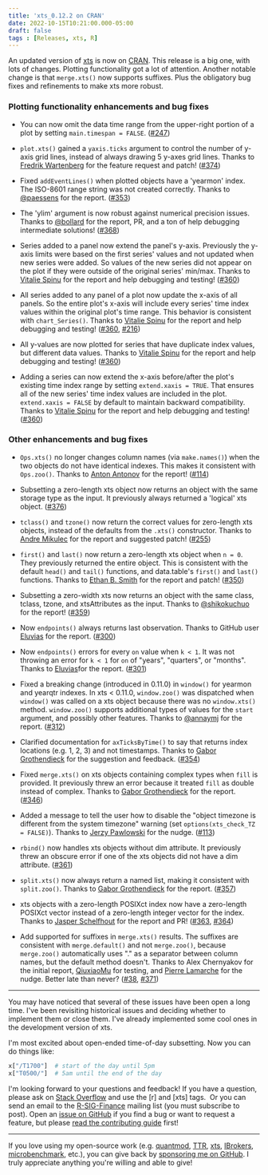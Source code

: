 ```yaml
---
title: 'xts_0.12.2 on CRAN'
date: 2022-10-15T10:21:00.000-05:00
draft: false
tags : [Releases, xts, R]
---
```


An updated version of [xts](http://cran.r-project.org/package=xts) is now on [CRAN](http://cran.r-project.org/). This release is a big one, with lots of changes. Plotting functionality got a lot of attention. Another notable change is that `merge.xts()` now supports suffixes. Plus the obligatory bug fixes and refinements to make xts more robust.

<!--more-->

### Plotting functionality enhancements and bug fixes

* You can now omit the data time range from the upper-right portion of a plot by setting `main.timespan = FALSE`. ([#247](https://github.com/joshuaulrich/xts/issues/247))

* `plot.xts()` gained a `yaxis.ticks` argument to control the number of y-axis grid lines, instead of always drawing 5 y-axes grid lines. Thanks to [Fredrik Wartenberg](https://github.com/FredrikWartenberg) for the feature request and patch! ([#374](https://github.com/joshuaulrich/xts/issues/374))

* Fixed `addEventLines()` when plotted objects have a 'yearmon' index. The ISO-8601 range string was not created correctly. Thanks to [@paessens](https://github.com/paessens) for the report. ([#353](https://github.com/joshuaulrich/xts/issues/353))

* The 'ylim' argument is now robust against numerical precision issues. Thanks to [@bollard](https://github.com/bollard) for the report, PR, and a ton of help debugging intermediate solutions! ([#368](https://github.com/joshuaulrich/xts/issues/368))

* Series added to a panel now extend the panel's y-axis. Previously the y-axis limits were based on the first series' values and not updated when new series were added. So values of the new series did not appear on the plot if they were outside of the original series' min/max. Thanks to [Vitalie Spinu](https://github.com/vspinu) for the report and help debugging and testing! ([#360](https://github.com/joshuaulrich/xts/issues/360))

* All series added to any panel of a plot now update the x-axis of all panels. So the entire plot's x-axis will include every series' time index values within the original plot's time range. This behavior is consistent with `chart_Series()`. Thanks to [Vitalie Spinu](https://github.com/vspinu) for the report and help debugging and testing! ([#360](https://github.com/joshuaulrich/xts/issues/360), [#216](https://github.com/joshuaulrich/xts/issues/216))

* All y-values are now plotted for series that have duplicate index values, but different data values. Thanks to [Vitalie Spinu](https://github.com/vspinu) for the report and help debugging and testing! ([#360](https://github.com/joshuaulrich/xts/issues/360))

* Adding a series can now extend the x-axis before/after the plot's existing time index range by setting `extend.xaxis = TRUE`. That ensures all of the new series' time index values are included in the plot. `extend.xaxis = FALSE` by default to maintain backward compatibility. Thanks to [Vitalie Spinu](https://github.com/vspinu) for the report and help debugging and testing! ([#360](https://github.com/joshuaulrich/xts/issues/360))

### Other enhancements and bug fixes

* `Ops.xts()` no longer changes column names (via `make.names()`) when the two objects do not have identical indexes. This makes it consistent with `Ops.zoo()`. Thanks to [Anton Antonov](https://github.com/tonytonov) for the report! ([#114](https://github.com/joshuaulrich/xts/issues/114))

* Subsetting a zero-length xts object now returns an object with the same storage type as the input. It previously always returned a 'logical' xts object. ([#376](https://github.com/joshuaulrich/xts/issues/376))

* `tclass()` and `tzone()` now return the correct values for zero-length xts objects, instead of the defaults from the `.xts()` constructor. Thanks to [Andre Mikulec](https://github.com/AndreMikulec) for the report and suggested patch! ([#255](https://github.com/joshuaulrich/xts/issues/255))

* `first()` and `last()` now return a zero-length xts object when `n = 0`. They previously returned the entire object. This is consistent with the default `head()` and `tail()` functions, and data.table's `first()` and `last()` functions. Thanks to [Ethan B. Smith](https://github.com/ethanbsmith) for the report and patch! ([#350](https://github.com/joshuaulrich/xts/issues/350))

* Subsetting a zero-width xts now returns an object with the same class, tclass, tzone, and xtsAttributes as the input. Thanks to [@shikokuchuo](https://github.com/shikokuchuo) for the report! ([#359](https://github.com/joshuaulrich/xts/issues/359))

* Now `endpoints()` always returns last observation. Thanks to GitHub user [Eluvias](https://github.com/Eluvias) for the report. ([#300](https://github.com/joshuaulrich/xts/issues/300))

* Now `endpoints()` errors for every `on` value when `k < 1`. It was not throwing an error for `k < 1` for `on` of "years", "quarters", or "months". Thanks to [Eluvias](https://github.com/Eluvias)for the report. ([#301](https://github.com/joshuaulrich/xts/issues/301))

* Fixed a breaking change (introduced in 0.11.0) in `window()` for yearmon and yearqtr indexes. In xts < 0.11.0, `window.zoo()` was dispatched when `window()` was called on a xts object because there was no `window.xts()` method. `window.zoo()` supports additional types of values for the `start` argument, and possibly other features. Thanks to [@annaymj](https://github.com/annaymj) for the report. ([#312](https://github.com/joshuaulrich/xts/issues/312))

* Clarified documentation for `axTicksByTime()` to say that returns index locations (e.g. 1, 2, 3) and not timestamps. Thanks to [Gabor Grothendieck](https://github.com/ggrothendieck) for the suggestion and feedback. ([#354](https://github.com/joshuaulrich/xts/issues/354))

* Fixed `merge.xts()` on xts objects containing complex types when `fill` is provided. It previously threw an error because it treated `fill` as double instead of complex. Thanks to [Gabor Grothendieck](https://github.com/ggrothendieck) for the report. ([#346](https://github.com/joshuaulrich/xts/issues/346))

* Added a message to tell the user how to disable the "object timezone is different from the system timezone" warning (set `options(xts_check_TZ = FALSE)`). Thanks to [Jerzy Pawlowski](https://github.com/algoquant) for the nudge. ([#113](https://github.com/joshuaulrich/xts/issues/113))

* `rbind()` now handles xts objects without dim attribute. It previously threw an obscure error if one of the xts objects did not have a dim attribute. ([#361](https://github.com/joshuaulrich/xts/issues/361))

* `split.xts()` now always return a named list, making it consistent with `split.zoo()`. Thanks to [Gabor Grothendieck](https://github.com/ggrothendieck) for the report. ([#357](https://github.com/joshuaulrich/xts/issues/357))

* xts objects with a zero-length POSIXct index now have a zero-length POSIXct vector instead of a zero-length integer vector for the index. Thanks to [Jasper Schelfhout](https://github.com/JasperSch) for the report and PR! ([#363](https://github.com/joshuaulrich/xts/issues/363), [#364](https://github.com/joshuaulrich/xts/pulls/364))

* Add supported for suffixes in `merge.xts()` results. The suffixes are consistent with `merge.default()` and not `merge.zoo()`, because `merge.zoo()` automatically uses "." as a separator between column names, but the default method doesn't. Thanks to Alex Chernyakov for the initial report, [QiuxiaoMu](https://github.com/stucash) for testing, and [Pierre Lamarche](https://github.com/pierre-lamarche) for the nudge. Better late than never? ([#38](https://github.com/joshuaulrich/xts/issues/38), [#371](https://github.com/joshuaulrich/xts/issues/371))

----

You may have noticed that several of these issues have been open a long time. I've been revisiting historical issues and deciding whether to implement them or close them. I've already implemented some cool ones in the development version of xts.

I'm most excited about open-ended time-of-day subsetting. Now you can do things like:

```r
x["/T1700"]  # start of the day until 5pm
x["T0500/"]  # 5am until the end of the day
```

I'm looking forward to your questions and feedback! If you have a question, please ask on [Stack Overflow](http://stackoverflow.com/questions/tagged/r) and use the \[r\] and \[xts\] tags.  Or you can send an email to the [R-SIG-Finance](https://stat.ethz.ch/mailman/listinfo/r-sig-finance) mailing list (you must subscribe to post). Open an [issue on GitHub](https://github.com/joshuaulrich/xts/issues) if you find a bug or want to request a feature, but please [read the contributing guide](https://github.com/joshuaulrich/xts/blob/master/CONTRIBUTING.md) first!

----

If you love using my open-source work (e.g. [quantmod](https://cran.r-project.org/package=quantmod), [TTR](https://cran.r-project.org/package=TTR), [xts](https://cran.r-project.org/package=xts), [IBrokers](https://cran.r-project.org/package=IBrokers), [microbenchmark](https://cran.r-project.org/package=microbenchmark), etc.), you can give back by [sponsoring me on GitHub](https://github.com/sponsors/joshuaulrich/). I truly appreciate anything you're willing and able to give!
